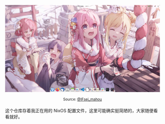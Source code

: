 <div align="center" width="100%">
  <a href="https://twitter.com/IFsei_mahou/status/1609500102498058240"><img src="screenshot.jpg"></a>
</div>
<p></p>

<div align="center" width="100%">
  <sup>Source: <a href="https://twitter.com/IFsei_mahou">@IFsei_mahou</a></sup>
</div>
<p></p>

这个仓库存着我正在用的 NixOS 配置文件，这里可能确实挺简陋的，大家随便看看就好。
